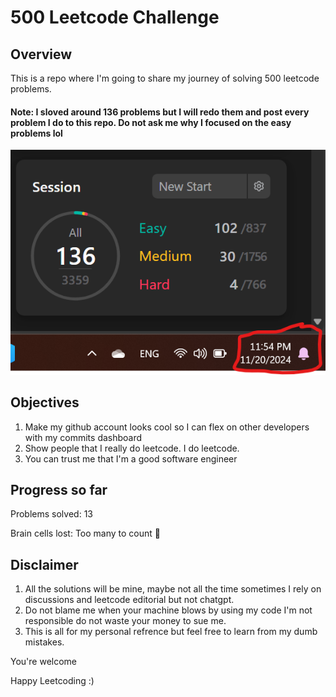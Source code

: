 # 500 Leetcode Challenge
## Overview
This is a repo where I'm going to share my journey of solving 500 leetcode problems. 
#### Note: I sloved around 136 problems but I will redo them and post every problem I do to this repo. Do not ask me why I focused on the easy problems lol
![alt text](pictures/image.png)


## Objectives
1) Make my github account looks cool so I can flex on other developers with my commits dashboard
2) Show people that I really do leetcode. I do leetcode. 
3) You can trust me that I'm a good software engineer

## Progress so far
Problems solved: 13

Brain cells lost: Too many to count 🧠


## Disclaimer
1) All the solutions will be mine, maybe not all the time sometimes I rely on discussions and leetcode editorial but not chatgpt.
2) Do not blame me when your machine blows by using my code I'm not responsible do not waste your money to sue me.
3) This is all for my personal refrence but feel free to learn from my dumb mistakes.


You're welcome 

Happy Leetcoding :)
